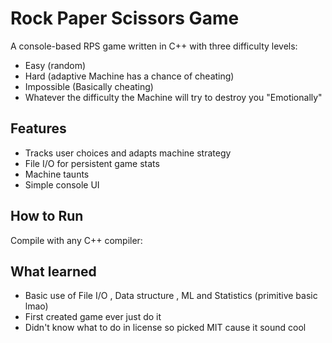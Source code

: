# Rock Paper Scissors Game

A console-based RPS game written in C++ with three difficulty levels:
- Easy (random)
- Hard (adaptive Machine has a chance of cheating)
- Impossible (Basically cheating)
- Whatever the difficulty the Machine will try to destroy you "Emotionally"

## Features
- Tracks user choices and adapts machine strategy
- File I/O for persistent game stats
- Machine taunts
- Simple console UI

## How to Run
Compile with any C++ compiler:
## What learned
- Basic use of File I/O , Data structure , ML and Statistics (primitive basic lmao)
- First created game ever just do it
- Didn't know what to do in license so picked MIT cause it sound cool
